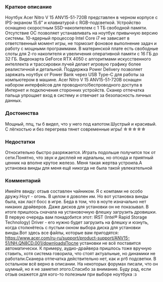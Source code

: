 ### **Краткое описание**
Ноутбук Acer Nitro V 15 ANV15-51-720B представлен в черном корпусе с IPS-экраном 15.6” и клавиатурой с RGB-подсветкой. Устройство оснащено скоростным SSD-накопителем с 1 ТБ свободной памяти. Отсутствие ОС позволяет устанавливать на ноутбук привычную версию системы.  10-ядерный процессор Intel Core i7 не зависает в ответственный момент игры, не тормозит фоновое выполнение задач и работу с мощными программами. В материнской плате есть свободные слоты для 2-го накопителя и увеличения оперативной памяти с 16 ГБ до 32 ГБ. Видеокарта GeForce RTX 4050 с алгоритмами искусственного интеллекта и трассировки лучей делает игровую графику более реалистичной и детальной.  Поддержка Power Delivery позволяет заряжать ноутбук от Power Bank через USB Type-C для работы за компьютером в машине. Acer Nitro V 15 ANV15-51-720B оснащен набором интерфейсов для проводного/беспроводного доступа в Интернет и подключения сторонних устройств. Сканер отпечатка пальца упрощает вход в систему и отвечает за безопасность личных данных.

### **Достоинства**
Мощный, ппц, ты б видел, что у него под капотом.Шустрый и красивый. С лёгкостью и без перегрева тянет современные игры! ☆☆☆☆☆

### **Недостатки**
Относительно быстро разряжается. Играть подольше получится ток от сети.Понятно, что звук и дисплей не идеальны, но отсюда и приятный ценник на вполне крутое железо. Меня такая жертва устроила.А установка винды для меня ещё никогда не была такой увлекательной

### **Комментарий**
Имейте ввиду: отзыв составлен чайником. Я с компами не особо дружу.Ноут - огонь. В целом я доволен им. Но вот установка винды была, как ласт босс в игре. Беда в том, что в ноуте изначально нет никаких драйверов. Даже дисков для установки он не показывал. В итоге пришлось сначала на установочную флешку загрузить дровишки. В первую очередь вам понадобится этот: IRST (Intel® Rapid Storage Technology) Driver - его нужно будет загрузить на флешку и юзнуть, когда столкнётесь с пустым окном выбора диска для установки винды.Вот здесь все файлы, которые вам пригодятся: https://www.acer.com/ru-ru/support/product-support/ANV15-51/NH.QN8CD.001/downloadsПосле установки не всё поставится автоматически. К примеру, аудио-драйвера пришлось тоже вручную ставить, хотя система говорила, что стоят актуальные, но динамики не работали.Сканера отпечатка действительно нет, как и ргб подсветки. В остальном всё верно в описании. На некоторых форумах писали, что он шумный, но я не заметил этого.Спасибо за внимание. Буду рад, если отзыв окажется для кого-то полезным при выборе ноутбука :з
